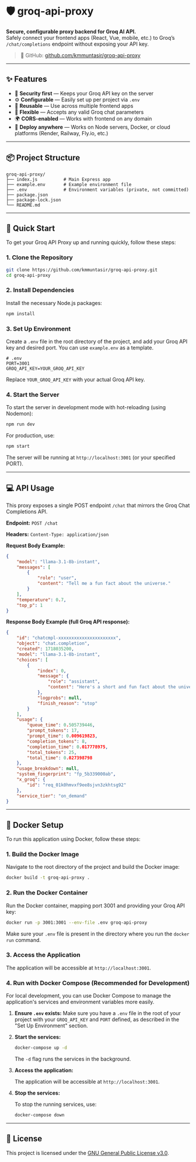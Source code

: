 # 🛡️ groq-api-proxy

**Secure, configurable proxy backend for Groq AI API.**  
Safely connect your frontend apps (React, Vue, mobile, etc.) to Groq’s `/chat/completions` endpoint without exposing your API key.

> 🔗 GitHub: [github.com/kmmuntasir/groq-api-proxy](https://github.com/kmmuntasir/groq-api-proxy)

---

## ✨ Features

- 🔐 **Security first** — Keeps your Groq API key on the server
- ⚙️ **Configurable** — Easily set up per project via `.env`
- 🔁 **Reusable** — Use across multiple frontend apps
- 💬 **Flexible** — Accepts any valid Groq chat parameters
- 🌍 **CORS-enabled** — Works with frontend on any domain
- 🚀 **Deploy anywhere** — Works on Node servers, Docker, or cloud platforms (Render, Railway, Fly.io, etc.)

---

## 📦 Project Structure

```
groq-api-proxy/
├── index.js          # Main Express app
├── example.env       # Example environment file
├── .env              # Environment variables (private, not committed)
├── package.json
├── package-lock.json
└── README.md
```

---

## 🚀 Quick Start

To get your Groq API Proxy up and running quickly, follow these steps:

### 1. Clone the Repository

```bash
git clone https://github.com/kmmuntasir/groq-api-proxy.git
cd groq-api-proxy
```

### 2. Install Dependencies

Install the necessary Node.js packages:

```bash
npm install
```

### 3. Set Up Environment

Create a `.env` file in the root directory of the project, and add your Groq API key and desired port. You can use `example.env` as a template.

```
# .env
PORT=3001
GROQ_API_KEY=YOUR_GROQ_API_KEY
```

Replace `YOUR_GROQ_API_KEY` with your actual Groq API key.

### 4. Start the Server

To start the server in development mode with hot-reloading (using Nodemon):

```bash
npm run dev
```

For production, use:

```bash
npm start
```

The server will be running at `http://localhost:3001` (or your specified PORT).

---

## 💻 API Usage

This proxy exposes a single POST endpoint `/chat` that mirrors the Groq Chat Completions API.

**Endpoint:** `POST /chat`

**Headers:**
`Content-Type: application/json`

**Request Body Example:**

```json
{
    "model": "llama-3.1-8b-instant",
    "messages": [
        {
            "role": "user",
            "content": "Tell me a fun fact about the universe."
        }
    ],
    "temperature": 0.7,
    "top_p": 1
}
```

**Response Body Example (full Groq API response):**

```json
{
    "id": "chatcmpl-xxxxxxxxxxxxxxxxxxxxxx",
    "object": "chat.completion",
    "created": 1718035200,
    "model": "llama-3.1-8b-instant",
    "choices": [
        {
            "index": 0,
            "message": {
                "role": "assistant",
                "content": "Here's a short and fun fact about the universe:\n\nDid you know that there is a giant storm on Jupiter that has been raging for at least 187 years? It's called the Great Red Spot, and it's so big that three Earths could fit inside it!"
            },
            "logprobs": null,
            "finish_reason": "stop"
        }
    ],
    "usage": {
        "queue_time": 0.505739446,
        "prompt_tokens": 17,
        "prompt_time": 0.009619823,
        "completion_tokens": 8,
        "completion_time": 0.017778975,
        "total_tokens": 25,
        "total_time": 0.027398798
    },
    "usage_breakdown": null,
    "system_fingerprint": "fp_5b339000ab",
    "x_groq": {
        "id": "req_01k0hmvxf9ee8sjvn3zkhtsg92"
    },
    "service_tier": "on_demand"
}
```

---

## 🐳 Docker Setup

To run this application using Docker, follow these steps:

### 1. Build the Docker Image

Navigate to the root directory of the project and build the Docker image:

```bash
docker build -t groq-api-proxy .
```

### 2. Run the Docker Container

Run the Docker container, mapping port 3001 and providing your Groq API key:

```bash
docker run -p 3001:3001 --env-file .env groq-api-proxy
```

Make sure your `.env` file is present in the directory where you run the `docker run` command.

### 3. Access the Application

The application will be accessible at `http://localhost:3001`.

### 4. Run with Docker Compose (Recommended for Development)

For local development, you can use Docker Compose to manage the application's services and environment variables more easily.

1.  **Ensure `.env` exists:** Make sure you have a `.env` file in the root of your project with your `GROQ_API_KEY` and `PORT` defined, as described in the "Set Up Environment" section.

2.  **Start the services:**

    ```bash
    docker-compose up -d
    ```

    The `-d` flag runs the services in the background.

3.  **Access the application:**

    The application will be accessible at `http://localhost:3001`.

4.  **Stop the services:**

    To stop the running services, use:

    ```bash
    docker-compose down
    ```

---

## 📄 License

This project is licensed under the [GNU General Public License v3.0](LICENSE).
